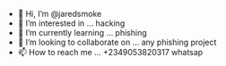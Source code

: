 - 👋 Hi, I’m @jaredsmoke
- 👀 I’m interested in ... hacking
- 🌱 I’m currently learning ... phishing
- 💞️ I’m looking to collaborate on ... any phishing project
- 📫 How to reach me ... +2349053820317 whatsap

<!---
jaredsmoke/jaredsmoke is a ✨ special ✨ repository because its `README.md` (this file) appears on your GitHub profile.
You can click the Preview link to take a look at your changes.
--->
